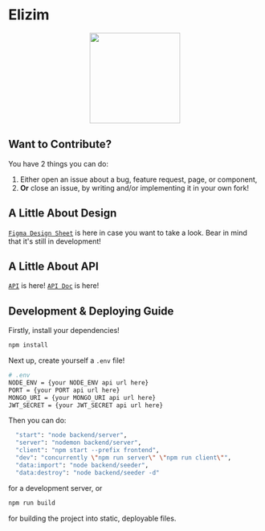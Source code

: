 # Elizim
<p align="center"><img src="https://user-images.githubusercontent.com/56169582/115157509-6b40a480-a092-11eb-9446-56b45f93172c.png" width="180px"/></p>



## Want to Contribute?

You have 2 things you can do:

1. Either open an issue about a bug, feature request, page, or component,
2. __Or__ close an issue, by writing and/or implementing it in your own fork!



## A Little About Design

[`Figma Design Sheet`](https://www.figma.com)
is here in case you want to take a look.
Bear in mind that it's still in development!

## A Little About API
[`API`](https://www.postman.com/collections/75b5009d9aa6aa5db2f2) is here!
[`API Doc`](https://documenter.getpostman.com/view/13939961/TzJx6v8M) is here!

## Development & Deploying Guide

Firstly, install your dependencies!

```sh
npm install
```

Next up, create yourself a `.env` file!

```sh
# .env
NODE_ENV = {your NODE_ENV api url here}
PORT = {your PORT api url here}
MONGO_URI = {your MONGO_URI api url here}
JWT_SECRET = {your JWT_SECRET api url here}
```

Then you can do:

```sh
  "start": "node backend/server",
  "server": "nodemon backend/server",
  "client": "npm start --prefix frontend",
  "dev": "concurrently \"npm run server\" \"npm run client\"",
  "data:import": "node backend/seeder",
  "data:destroy": "node backend/seeder -d"
```

for a development server, or

```sh
npm run build
```

for building the project into static, deployable files.